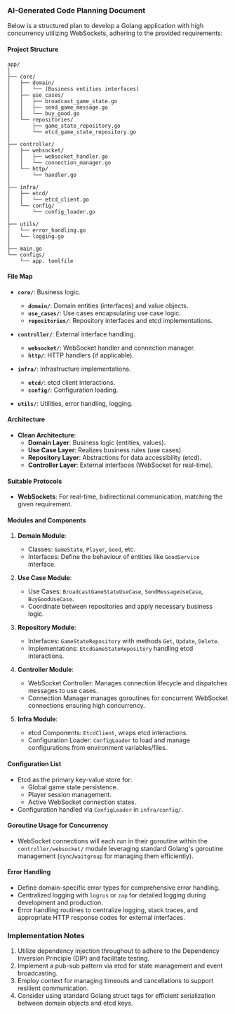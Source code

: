 ### AI-Generated Code Planning Document

Below is a structured plan to develop a Golang application with high concurrency utilizing WebSockets, adhering to the provided requirements:

#### Project Structure

    app/
    │
    ├── core/
    │   ├── domain/
    │   │   └── (Business entities interfaces)
    │   ├── use_cases/
    │   │   ├── broadcast_game_state.go
    │   │   ├── send_game_message.go
    │   │   └── buy_good.go
    │   └── repositories/
    │       ├── game_state_repository.go
    │       └── etcd_game_state_repository.go
    │
    ├── controller/
    │   ├── websocket/
    │   │   ├── websocket_handler.go
    │   │   └── connection_manager.go
    │   └── http/
    │       └── handler.go
    │
    ├── infra/
    │   ├── etcd/
    │   │   └── etcd_client.go
    │   └── config/
    │       └── config_loader.go
    │
    ├── utils/
    │   └── error_handling.go
    │   └── logging.go
    │
    ├── main.go
    └── configs/
        └── app. tomlfile 
    

#### File Map

*   **`core/`**: Business logic.
    
    *   **`domain/`**: Domain entities (interfaces) and value objects.
    *   **`use_cases/`**: Use cases encapsulating use case logic.
    *   **`repositories/`**: Repository interfaces and etcd implementations.
*   **`controller/`**: External interface handling.
    
    *   **`websocket/`**: WebSocket handler and connection manager.
    *   **`http/`**: HTTP handlers (if applicable).
*   **`infra/`**: Infrastructure implementations.
    
    *   **`etcd/`**: etcd client interactions.
    *   **`config/`**: Configuration loading.
*   **`utils/`**: Utilities, error handling, logging.
    

#### Architecture

*   **Clean Architecture**:
    *   **Domain Layer**: Business logic (entities, values).
    *   **Use Case Layer**: Realizes business rules (use cases).
    *   **Repository Layer**: Abstractions for data accessibility (etcd).
    *   **Controller Layer**: External interfaces (WebSocket for real-time).

#### Suitable Protocols

*   **WebSockets**: For real-time, bidirectional communication, matching the given requirement.

#### Modules and Components

1.  **Domain Module**:
    
    *   Classes: `GameState`, `Player`, `Good`, etc.
    *   Interfaces: Define the behaviour of entities like `GoodService` interface.
2.  **Use Case Module**:
    
    *   Use Cases: `BroadcastGameStateUseCase`, `SendMessageUseCase`, `BuyGoodUseCase`.
    *   Coordinate between repositories and apply necessary business logic.
3.  **Repository Module**:
    
    *   Interfaces: `GameStateRepository` with methods `Get`, `Update`, `Delete`.
    *   Implementations: `EtcdGameStateRepository` handling etcd interactions.
4.  **Controller Module**:
    
    *   WebSocket Controller: Manages connection lifecycle and dispatches messages to use cases.
    *   Connection Manager manages goroutines for concurrent WebSocket connections ensuring high concurrency.
5.  **Infra Module**:
    
    *   etcd Components: `EtcdClient`, wraps etcd interactions.
    *   Configuration Loader: `ConfigLoader` to load and manage configurations from environment variables/files.

#### Configuration List

*   Etcd as the primary key-value store for:
    *   Global game state persistence.
    *   Player session management.
    *   Active WebSocket connection states.
*   Configuration handled via `ConfigLoader` in `infra/config/`.

#### Goroutine Usage for Concurrency

*   WebSocket connections will each run in their goroutine within the `controller/websocket/` module leveraging standard Golang's goroutine management (`sync`/`waitgroup` for managing them efficiently).

#### Error Handling

*   Define domain-specific error types for comprehensive error handling.
*   Centralized logging with `logrus` or `zap` for detailed logging during development and production.
*   Error handling routines to centralize logging, stack traces, and appropriate HTTP response codes for external interfaces.

### Implementation Notes

1.  Utilize dependency injection throughout to adhere to the Dependency Inversion Principle (DIP) and facilitate testing.
2.  Implement a pub-sub pattern via etcd for state management and event broadcasting.
3.  Employ context for managing timeouts and cancellations to support resilient communication.
4.  Consider using standard Golang struct tags for efficient serialization between domain objects and etcd keys.
